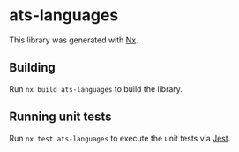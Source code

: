 # ats-languages

This library was generated with [Nx](https://nx.dev).

## Building

Run `nx build ats-languages` to build the library.

## Running unit tests

Run `nx test ats-languages` to execute the unit tests via [Jest](https://jestjs.io).
